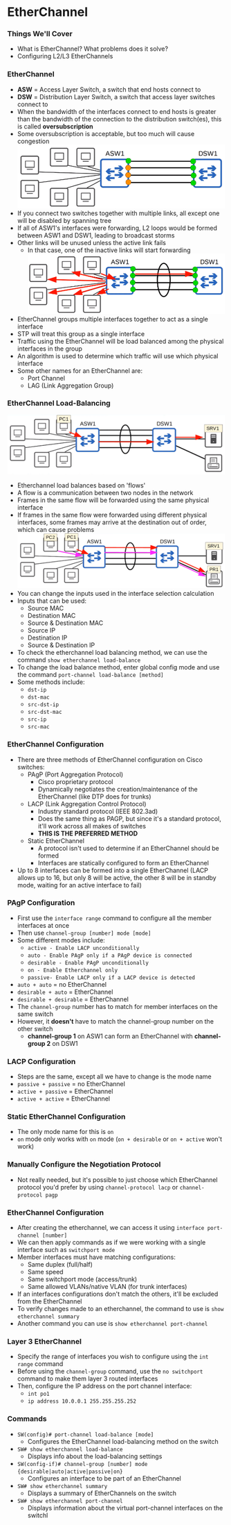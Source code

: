 # EtherChannel
### Things We'll Cover
- What is EtherChannel? What problems does it solve?
- Configuring L2/L3 EtherChannels
### EtherChannel
- **ASW** = Access Layer Switch, a switch that end hosts connect to
- **DSW** = Distribution Layer Switch, a switch that access layer switches connect to
- When the bandwidth of the interfaces connect to end hosts is greater than the bandwidth of the connection to the distribution switch(es), this is called **oversubscription**
- Some oversubscription is acceptable, but too much will cause congestion
![](attachments/44a234e84738ec3506f9e2960000e407.png)
- If you connect two switches together with multiple links, all except one will be disabled by spanning tree
- If all of ASW1's interfaces were forwarding, L2 loops would be formed between ASW1 and DSW1, leading to broadcast storms
- Other links will be unused unless the active link fails
	- In that case, one of the inactive links will start forwarding
![](attachments/88fa0b1b6d2bb095a11ba4865ea179b7.png)
- EtherChannel groups multiple interfaces together to act as a single interface
- STP will treat this group as a single interface
- Traffic using the EtherChannel will be load balanced among the physical interfaces in the group
- An algorithm is used to determine which traffic will use which physical interface
- Some other names for an EtherChannel are:
	- Port Channel
	- LAG (Link Aggregation Group)
### EtherChannel Load-Balancing
![](attachments/c820cf2ffd15da3d9311c8dfba9ccbec.png)
- Etherchannel load balances based on 'flows'
- A flow is a communication between two nodes in the network
- Frames in the same flow will be forwarded using the same physical interface
- If frames in the same flow were forwarded using different physical interfaces, some frames may arrive at the destination out of order, which can cause problems
![](attachments/ac1765c9c605d59ada1045789f9be956.png)
- You can change the inputs used in the interface selection calculation
- Inputs that can be used:
	- Source MAC
	- Destination MAC
	- Source & Destination MAC
	- Source IP
	- Destination IP
	- Source & Destination IP
- To check the etherchannel load balancing method, we can use the command `show etherchannel load-balance`
- To change the load balance method, enter global config mode and use the command `port-channel load-balance [method]`
- Some methods include:
	- `dst-ip`
	- `dst-mac`
	- `src-dst-ip`
	- `src-dst-mac`
	- `src-ip`
	- `src-mac`
### EtherChannel Configuration
- There are three methods of EtherChannel configuration on Cisco switches:
	- PAgP (Port Aggregation Protocol)
		- Cisco proprietary protocol
		- Dynamically negotiates the creation/maintenance of the EtherChannel (like DTP does for trunks)
	- LACP (Link Aggregation Control Protocol)
		- Industry standard protocol (IEEE 802.3ad)
		- Does the same thing as PAGP, but since it's a standard protocol, it'll work across all makes of switches
		- **THIS IS THE PREFERRED METHOD**
	- Static EtherChannel
		- A protocol isn't used to determine if an EtherChannel should be formed
		- Interfaces are statically configured to form an EtherChannel
- Up to 8 interfaces can be formed into a single EtherChannel (LACP allows up to 16, but only 8 will be active, the other 8 will be in standby mode, waiting for an active interface to fail)
### PAgP Configuration
- First use the `interface range` command to configure all the member interfaces at once
- Then use `channel-group [number] mode [mode]`
- Some different modes include:
	- `active - Enable LACP unconditionally`
	- `auto - Enable PAgP only if a PAgP device is connected`
	- `desirable - Enable PAgP unconditionally`
	- `on - Enable Etherchannel only`
	- `passive- Enable LACP only if a LACP device is detected`
- `auto + auto` = no EtherChannel
- `desirable + auto` = EtherChannel
- `desirable + desirable` = EtherChannel
- The `channel-group` number has to match for member interfaces on the same switch
- However, it **doesn't** have to match the channel-group number on the other switch
	- **channel-group 1** on ASW1 can form an EtherChannel with **channel-group 2** on DSW1
### LACP Configuration
- Steps are the same, except all we have to change is the mode name
- `passive + passive` = no EtherChannel
- `active + passive` = EtherChannel
- `active + active` = EtherChannel
### Static EtherChannel Configuration
- The only mode name for this is `on`
- `on` mode only works with `on` mode (`on + desirable` or `on + active` won't work)
### Manually Configure the Negotiation Protocol
- Not really needed, but it's possible to just choose which EtherChannel protocol you'd prefer by using `channel-protocol lacp` or `channel-protocol pagp`
### EtherChannel Configuration
- After creating the etherchannel, we can access it using `interface port-channel [number]`
- We can then apply commands as if we were working with a single interface such as `switchport mode`
- Member interfaces must have matching configurations:
	- Same duplex (full/half)
	- Same speed
	- Same switchport mode (access/trunk)
	- Same allowed VLANs/native VLAN (for trunk interfaces)
- If an interfaces configurations don't match the others, it'll be excluded from the EtherChannel
- To verify changes made to an etherchannel, the command to use is `show etherchannel summary`
- Another command you can use is `show etherchannel port-channel`
### Layer 3 EtherChannel
- Specify the range of interfaces you wish to configure using the `int range` command
- Before using the `channel-group` command, use the `no switchport` command to make them layer 3 routed interfaces
- Then, configure the IP address on the port channel interface:
	- `int po1`
	- `ip address 10.0.0.1 255.255.255.252`
### Commands
- `SW(config)# port-channel load-balance [mode]`
	- Configures the EtherChannel load-balancing method on the switch
- `SW# show etherchannel load-balance`
	- Displays info about the load-balancing settings
- `SW(config-if)# channel-group [number] mode {desirable|auto|active|passive|on}`
	- Configures an interface to be part of an EtherChannel
- `SW# show etherchannel summary`
	- Displays a summary of EtherChannels on the switch
- `SW# show etherchannel port-channel`
	- Displays information about the virtual port-channel interfaces on the switchl